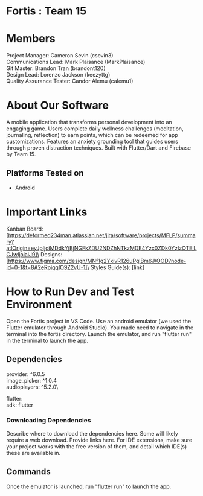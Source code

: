 # Fortis : Team 15

# Members

Project Manager: Cameron Sevin (csevin3)\
Communications Lead: Mark Plaisance (MarkPlaisance)\
Git Master: Brandon Tran (brandont120)\
Design Lead: Lorenzo Jackson (keezyttg)\
Quality Assurance Tester: Candor Alemu (calemu1)

# About Our Software

A mobile application that transforms personal development into an engaging game. Users complete daily wellness challenges (meditation, journaling, reflection) to earn points, which can be redeemed for app customizations. Features an anxiety grounding tool that guides users through proven distraction techniques. Built with Flutter/Dart and Firebase by Team 15.

## Platforms Tested on

- Android

# Important Links

Kanban Board: [https://deformed234man.atlassian.net/jira/software/projects/MFLP/summary?atlOrigin=eyJpIjoiMDdkYjBjNGFkZDU2NDZhNTkzMDE4Yzc0ZDk0YzIzOTEiLCJwIjoiaiJ9]\
Designs: [https://www.figma.com/design/MNf1g2YxivR126uPglBm6J/OOD?node-id=0-1&t=8A2eRpiqqIO9Z2vU-1]\
Styles Guide(s): [link]

# How to Run Dev and Test Environment
Open the Fortis project in VS Code. Use an android emulator (we used the Flutter emulator through Android Studio). You made need to navigate in the terminal into the fortis directory. Launch the emulator, and run "flutter run" in the terminal to launch the app.

## Dependencies
  provider: ^6.0.5\
  image_picker: ^1.0.4\
  audioplayers: ^5.2.0\
  
  flutter:\
    sdk: flutter

### Downloading Dependencies

Describe where to download the dependencies here. Some will likely require a web download. Provide links here. For IDE extensions, make sure your project works with the free version of them, and detail which IDE(s) these are available in.

## Commands

Once the emulator is launched, run "flutter run" to launch the app.

